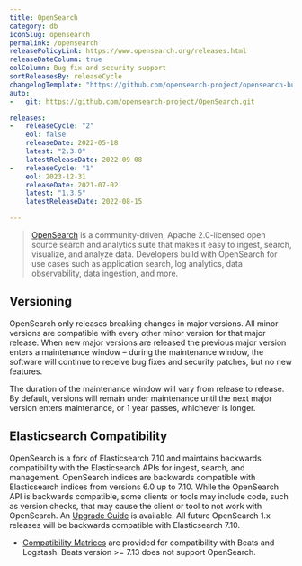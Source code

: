 ```yaml
---
title: OpenSearch
category: db
iconSlug: opensearch
permalink: /opensearch
releasePolicyLink: https://www.opensearch.org/releases.html
releaseDateColumn: true
eolColumn: Bug fix and security support
sortReleasesBy: releaseCycle
changelogTemplate: "https://github.com/opensearch-project/opensearch-build/blob/main/release-notes/opensearch-release-notes-__LATEST__.md"
auto:
-   git: https://github.com/opensearch-project/OpenSearch.git

releases:
-   releaseCycle: "2"
    eol: false
    releaseDate: 2022-05-18
    latest: "2.3.0"
    latestReleaseDate: 2022-09-08
-   releaseCycle: "1"
    eol: 2023-12-31
    releaseDate: 2021-07-02
    latest: "1.3.5"
    latestReleaseDate: 2022-08-15

---
```


> [OpenSearch](https://opensearch.org/) is a community-driven, Apache 2.0-licensed open source search and analytics suite that makes it easy to ingest, search, visualize, and analyze data. Developers build with OpenSearch for use cases such as application search, log analytics, data observability, data ingestion, and more.

## Versioning

OpenSearch only releases breaking changes in major versions. All minor versions are compatible with every other minor version for that major release. When new major versions are released the previous major version enters a maintenance window – during the maintenance window, the software will continue to receive bug fixes and security patches, but no new features.

The duration of the maintenance window will vary from release to release. By default, versions will remain under maintenance until the next major version enters maintenance, or 1 year passes, whichever is longer.

## Elasticsearch Compatibility

OpenSearch is a fork of Elasticsearch 7.10 and maintains backwards compatibility with the Elasticsearch APIs for ingest, search, and management. OpenSearch indices are backwards compatible with Elasticsearch indices from versions 6.0 up to 7.10. While the OpenSearch API is backwards compatible, some clients or tools may include code, such as version checks, that may cause the client or tool to not work with OpenSearch. An [Upgrade Guide](https://opensearch.org/faq/#q3.1) is available. All future OpenSearch 1.x releases will be backwards compatible with Elasticsearch 7.10.

- [Compatibility Matrices](https://opensearch.org/docs/latest/clients/agents-and-ingestion-tools/index/#compatibility-matrices) are provided for compatibility with Beats and Logstash. Beats version >= 7.13 does not support OpenSearch.
